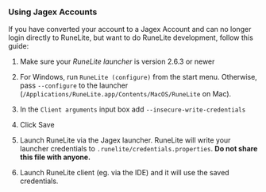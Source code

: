 ### Using Jagex Accounts

If you have converted your account to a Jagex Account and can no longer login directly to RuneLite, but want to do RuneLite development, follow this guide:

1. Make sure your _RuneLite launcher_ is version 2.6.3 or newer

2. For Windows, run `RuneLite (configure)` from the start menu. Otherwise, pass `--configure` to the launcher (`/Applications/RuneLite.app/Contents/MacOS/RuneLite` on Mac).

3. In the `Client arguments` input box add `--insecure-write-credentials`

4. Click Save

5. Launch RuneLite via the Jagex launcher. RuneLite will write your launcher credentials to `.runelite/credentials.properties`. **Do not share this file with anyone.**

6. Launch RuneLite client (eg. via the IDE) and it will use the saved credentials.
